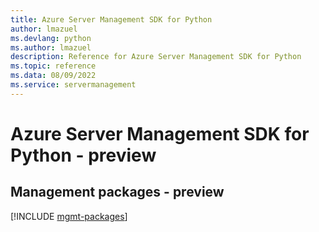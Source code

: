 ```yaml
---
title: Azure Server Management SDK for Python
author: lmazuel
ms.devlang: python
ms.author: lmazuel
description: Reference for Azure Server Management SDK for Python
ms.topic: reference
ms.data: 08/09/2022
ms.service: servermanagement
---
```

# Azure Server Management SDK for Python - preview

## Management packages - preview
[!INCLUDE [mgmt-packages](server-management-mgmt-index.md)]
